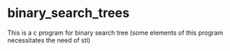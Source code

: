 # binary_search_trees

This is a c program for binary search tree (some elements of this program necessitates the need of stl)
